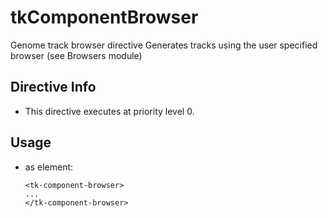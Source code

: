 



# tkComponentBrowser








Genome track browser directive
Generates tracks using the user specified browser
(see Browsers module)








## Directive Info


* This directive executes at priority level 0.


## Usage




* as element:

    ```
    <tk-component-browser>
    ...
    </tk-component-browser>
    ```







